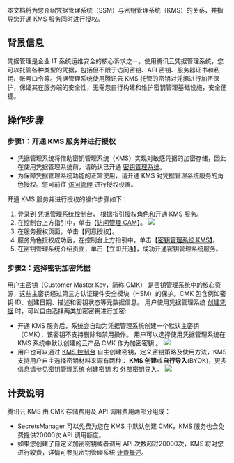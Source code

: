 本文档将为您介绍凭据管理系统（SSM）与密钥管理系统（KMS）的关系，并指导您开通 KMS 服务同时进行授权。
## 背景信息
凭据管理是企业 IT 系统运维安全的核心诉求之一。使用腾讯云凭据管理系统，您可以托管各种类型的凭据，包括但不限于访问密钥、API 密钥、服务器证书和私钥、账号口令等。凭据管理系统使用腾讯云 KMS 托管的密钥对凭据进行加密保护，保证其在服务端的安全性，无需您自行构建和维护密钥管理基础设施，安全便捷。


## 操作步骤

### 步骤1：开通 KMS 服务并进行授权
- 凭据管理系统将借助密钥管理系统（KMS）实现对敏感凭据的加密存储，因此在使用凭据管理系统前，请确认已开通 [密钥管理系统](https://cloud.tencent.com/product/kms)。
- 为保障凭据管理系统功能的正常使用，请开通 KMS 对凭据管理系统服务的角色授权。您可前往 [访问管理](https://console.cloud.tencent.com/cam/overview) 进行授权设置。

开通 KMS 服务并进行授权的操作步骤如下：
1. 登录到 [凭据管理系统控制台](https://console.cloud.tencent.com/kms2)， 根据指引授权角色和开通 KMS 服务。 
2. 在控制台上方指引中，单击【[访问管理 CAM](https://console.cloud.tencent.com/cam/overview)】。
![](https://main.qcloudimg.com/raw/60e1f0a0e653d57a84b34a09c7f58016.png)
3. 在服务授权页面，单击【同意授权】。
4. 服务角色授权成功后，在控制台上方指引中，单击【[密钥管理系统 KMS](https://buy.cloud.tencent.com/kms)】。
5. 在密钥管理系统介绍页面，单击【立即开通】，成功开通密钥管理系统服务。

### 步骤2：选择密钥加密凭据
用户主密钥（Customer Master Key，简称 CMK）  是密钥管理系统中的核心资源，这些主密钥经过第三方认证硬件安全模块（HSM）的保护。CMK 包含例如密钥 ID、创建日期、描述和密钥状态等元数据信息。
用户使用凭据管理系统 [创建凭据](https://cloud.tencent.com/document/product/1140/40865) 时，可以自由选择两类加密密钥进行加密:
- 开通 KMS 服务后，系统会自动为凭据管理系统创建一个默认主密钥（CMK），该密钥不支持删除和禁用操作。 用户可以选择使用凭据管理系统在 KMS 系统中默认创建的云产品 CMK 作为加密密钥 。
![](https://main.qcloudimg.com/raw/d4893881a1a24d0d96496e22a063c362.png)
- 用户也可以通过 [KMS 控制台](https://console.cloud.tencent.com/kms2) 自主创建密钥，定义密钥策略及使用方法，KMS 支持用户自主选择密钥材料来源有两种： **KMS 创建**或**自行导入**(BYOK)，更多信息请参见密钥管理系统 [创建密钥](https://cloud.tencent.com/document/product/573/8875) 和 [外部密钥导入](https://cloud.tencent.com/document/product/573/38494)。 
![](https://main.qcloudimg.com/raw/0207749163b826b34dfe4266bd76ddd1.png)

## 计费说明

腾讯云 KMS 由 CMK 存储费用及 API 调用费用两部分组成：
- SecretsManager 可以免费为您在 KMS 中默认创建 CMK，KMS 服务也会免费提供20000次 API 调用额度。
- 如果您创建了自定义加密密钥或者调用 API 次数超过20000次，KMS 将对您进行收费，详情可参见密钥管理系统 [计费概述](https://cloud.tencent.com/document/product/573/34388)。

